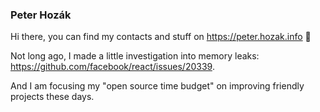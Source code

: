 ### Peter Hozák

Hi there, you can find my contacts and stuff on https://peter.hozak.info 🍊

Not long ago, I made a little investigation into memory leaks: https://github.com/facebook/react/issues/20339.

And I am focusing my "open source time budget" on improving friendly projects these days.
